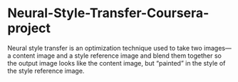 # Neural-Style-Transfer-Coursera-project
Neural style transfer is an optimization technique used to take two images—a content image and a style reference image and blend them together so the output image looks like the content image, but “painted” in the style of the style reference image.

